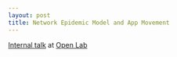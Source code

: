 ```yaml
---
layout: post
title: Network Epidemic Model and App Movement
---
```


[Internal talk](/slides/labtalk.html) at [Open Lab](https://openlab.ncl.ac.uk/)